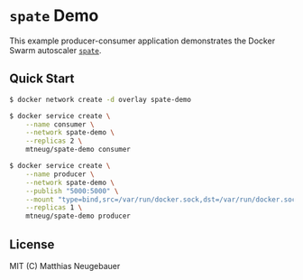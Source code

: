 # `spate` Demo

This example producer-consumer application demonstrates the Docker Swarm autoscaler [`spate`](https://github.com/mtneug/spate).

## Quick Start

```sh
$ docker network create -d overlay spate-demo

$ docker service create \
    --name consumer \
    --network spate-demo \
    --replicas 2 \
    mtneug/spate-demo consumer

$ docker service create \
    --name producer \
    --network spate-demo \
    --publish "5000:5000" \
    --mount "type=bind,src=/var/run/docker.sock,dst=/var/run/docker.sock" \
    --replicas 1 \
    mtneug/spate-demo producer
```

## License

MIT (C) Matthias Neugebauer
